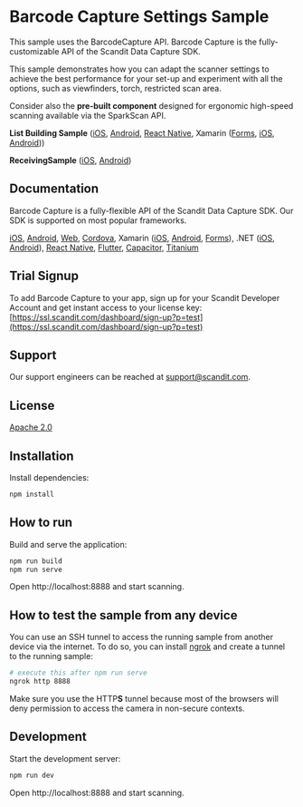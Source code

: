 # Barcode Capture Settings Sample

This sample uses the BarcodeCapture API.  Barcode Capture is the fully-customizable API of the Scandit Data Capture SDK.

This sample demonstrates how you can adapt the scanner settings to achieve the best performance for your set-up and experiment with all the options, such as viewfinders, torch, restricted scan area.

Consider also the **pre-built component** designed for ergonomic high-speed scanning available via the SparkScan API.

**List Building Sample** ([iOS](https://github.com/Scandit/datacapture-ios-samples/tree/master/ListBuildingSample), [Android](https://github.com/Scandit/datacapture-android-samples/tree/master/ListBuildingSample), [React Native](https://github.com/Scandit/datacapture-react-native-samples/tree/master/ListBuildingSample), Xamarin ([Forms](https://github.com/Scandit/datacapture-xamarin-forms-samples/tree/master/ListBuildingSample), [iOS](https://github.com/Scandit/datacapture-xamarin-samples/tree/master/ios/ListBuildingSample), [Android](https://github.com/Scandit/datacapture-xamarin-samples/tree/master/android/ListBuildingSample)))

**ReceivingSample** ([iOS](https://github.com/Scandit/datacapture-ios-samples/tree/master/ReceivingSample), [Android](https://github.com/Scandit/datacapture-android-samples/tree/master/ReceivingSample))

## Documentation

Barcode Capture is a fully-flexible API of the Scandit Data Capture SDK.  Our SDK is supported on most popular frameworks.

[iOS](https://docs.scandit.com/data-capture-sdk/ios/index.html), [Android,](https://docs.scandit.com/data-capture-sdk/android/index.html) [Web](https://docs.scandit.com/data-capture-sdk/web/index.html), [Cordova](https://docs.scandit.com/data-capture-sdk/cordova/index.html), Xamarin ([iOS](https://docs.scandit.com/data-capture-sdk/xamarin.ios/index.html), [Android](https://docs.scandit.com/data-capture-sdk/xamarin.android/index.html), [Forms](https://docs.scandit.com/data-capture-sdk/xamarin.forms/index.html)), .NET ([iOS](https://docs.scandit.com/data-capture-sdk/dotnet.ios/index.html), [Android](https://docs.scandit.com/data-capture-sdk/dotnet.android/index.html)), [React Native](https://docs.scandit.com/data-capture-sdk/react-native/index.html), [Flutter,](https://docs.scandit.com/data-capture-sdk/flutter/index.html) [Capacitor,](https://docs.scandit.com/data-capture-sdk/capacitor/index.html) [Titanium](https://docs.scandit.com/data-capture-sdk/titanium/index.html)

## Trial Signup

To add Barcode Capture to your app, sign up for your Scandit Developer Account  and get instant access to your license key: [https://ssl.scandit.com/dashboard/sign-up?p=test](https://ssl.scandit.com/dashboard/sign-up?p=test)

## Support

Our support engineers can be reached at [support@scandit.com](mailto:support@scandit.com).

## License

[Apache 2.0](http://www.apache.org/licenses/LICENSE-2.0)

## Installation

Install dependencies:

```bash
npm install
```

## How to run

Build and serve the application:

```bash
npm run build
npm run serve
```

Open http://localhost:8888 and start scanning.

## How to test the sample from any device

You can use an SSH tunnel to access the running sample from another device via the internet. To do so, you can install [ngrok](https://ngrok.com/) and create a tunnel to the running sample:

```bash
# execute this after npm run serve
ngrok http 8888
```

Make sure you use the HTTP**S** tunnel because most of the browsers will deny permission to access the camera in non-secure contexts.

## Development

Start the development server:

```bash
npm run dev
```

Open http://localhost:8888 and start scanning.
